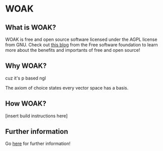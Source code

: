 # WOAK

## What is WOAK?
WOAK is free and open source software licensed under the AGPL license from GNU.
Check out [this blog](https://www.fsf.org/about/what-is-free-software) from the
Free software foundation to learn more about the benefits and importants of free and open source!

## Why WOAK?
cuz it's p based ngl

The axiom of choice states every vector space has a basis.

## How WOAK?
[insert build instructions here]

## Further information
Go [here](https://github.com/pranav-jay26/WOAK) for further information!
